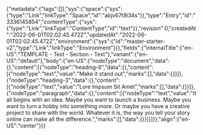 {"metadata":{"tags":[]},"sys":{"space":{"sys":{"type":"Link","linkType":"Space","id":"abjv67t9l34s"}},"type":"Entry","id":"3336145854","contentType":{"sys":{"type":"Link","linkType":"ContentType","id":"text"}},"revision":0,"createdAt":"2022-06-01T02:02:45.472Z","updatedAt":"2022-06-01T02:02:45.472Z","environment":{"sys":{"id":"master-starter-v2","type":"Link","linkType":"Environment"}}},"fields":{"internalTitle":{"en-US":"TEMPLATE - Text - Section - Text"},"variant":{"en-US":"default"},"body":{"en-US":{"nodeType":"document","data":{},"content":[{"nodeType":"heading-6","data":{},"content":[{"nodeType":"text","value":"Make it stand out","marks":[],"data":{}}]},{"nodeType":"heading-3","data":{},"content":[{"nodeType":"text","value":"Lore Impsum Sit Amet","marks":[],"data":{}}]},{"nodeType":"paragraph","data":{},"content":[{"nodeType":"text","value":"It all begins with an idea. Maybe you want to launch a business. Maybe you want to turn a hobby into something more. Or maybe you have a creative project to share with the world. Whatever it is, the way you tell your story online can make all the difference.","marks":[],"data":{}}]}]}},"align":{"en-US":"center"}}}